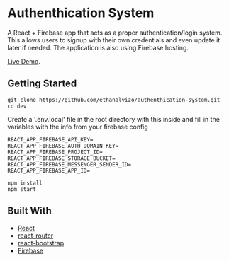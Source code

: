 # Authenthication System

A React + Firebase app that acts as a proper authentication/login system. This allows users to signup with their own credentials and even update it later if needed. The application is also using Firebase hosting.

[Live Demo](https://auth-dev-27e8b.web.app/).

## Getting Started
```
git clone https://github.com/ethanalvizo/authenthication-system.git
cd dev
```
Create a '.env.local' file in the root directory with this inside and fill in the variables with the info from your firebase config
```
REACT_APP_FIREBASE_API_KEY=
REACT_APP_FIREBASE_AUTH_DOMAIN_KEY=
REACT_APP_FIREBASE_PROJECT_ID=
REACT_APP_FIREBASE_STORAGE_BUCKET=
REACT_APP_FIREBASE_MESSENGER_SENDER_ID=
REACT_APP_FIREBASE_APP_ID=
```

```
npm install
npm start
```
## Built With
* [React](https://reactjs.org/)
* [react-router](https://reactrouter.com/)
* [react-bootstrap](https://react-bootstrap.github.io/)
* [Firebase](https://firebase.google.com/)

